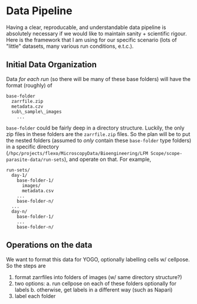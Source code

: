 # Data Pipeline

Having a clear, reproducable, and understandable data pipeline is absolutely necessary if we would like to maintain sanity + scientific rigour. Here is the framework that I am using for our specific scenario (lots of "little" datasets, many various run conditions, e.t.c.).

## Initial Data Organization

Data *for each run* (so there will be many of these base folders) will have the format (roughly) of

```
base-folder
  zarrfile.zip
  metadata.czv
  sub\_sample\_images
    ...
```

`base-folder` could be fairly deep in a directory structure. Luckily, the only zip files in these folders are the `zarrfile.zip` files. So the plan will be to put the nested folders (assumed to *only* contain these `base-folder` type folders) in a specific directory (`/hpc/projects/flexo/MicroscopyData/Bioengineering/LFM Scope/scope-parasite-data/run-sets`), and operate on that. For example,

```
run-sets/
  day-1/
    base-folder-1/
      images/
      metadata.csv
    ...
    base-folder-n/
  ...
  day-n/
    base-folder-1/
    ...
    base-folder-n/
```

## Operations on the data

We want to format this data for YOGO, optionally labelling cells w/ cellpose. So the steps are

1. format zarrfiles into folders of images (w/ same directory structure?)
2. two options:
  a. run cellpose on each of these folders optionally for labels
  b. otherwise, get labels in a different way (such as Napari)
3. label each folder

